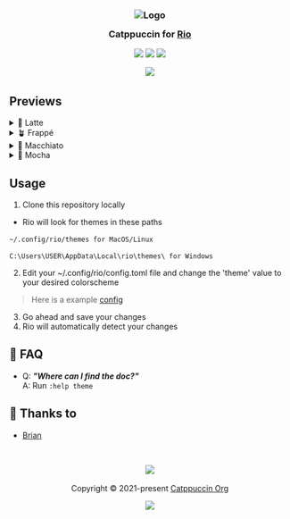 <h3 align="center">
	<img src="https://raw.githubusercontent.com/catppuccin/catppuccin/main/assets/logos/exports/1544x1544_circle.png" width="100" alt="Logo"/><br/>
	<img src="https://raw.githubusercontent.com/catppuccin/catppuccin/main/assets/misc/transparent.png" height="30" width="0px"/>
	Catppuccin for <a href="https://github.com/raphamorim/rio">Rio</a>
	<img src="https://raw.githubusercontent.com/catppuccin/catppuccin/main/assets/misc/transparent.png" height="30" width="0px"/>
</h3>

<p align="center">
	<a href="https://github.com/catppuccin/rio/stargazers"><img src="https://img.shields.io/github/stars/catppuccin/rio?colorA=363a4f&colorB=b7bdf8&style=for-the-badge"></a>
	<a href="https://github.com/catppuccin/rio/issues"><img src="https://img.shields.io/github/issues/catppuccin/rio?colorA=363a4f&colorB=f5a97f&style=for-the-badge"></a>
	<a href="https://github.com/catppuccin/rio/contributors"><img src="https://img.shields.io/github/contributors/catppuccin/rio?colorA=363a4f&colorB=a6da95&style=for-the-badge"></a>
</p>

<p align="center">
	<img src="https://raw.githubusercontent.com/catppuccin/catppuccin/main/assets/previews/preview.webp"/>
</p>


## Previews

<details>
<summary>🌻 Latte</summary>
<img src="assets/latte.webp"/>
</details>
<details>
<summary>🪴 Frappé</summary>
<img src="assets/frappé.webp"/>
</details>
<details>
<summary>🌺 Macchiato</summary>
<img src="assets/macchiato.webp"/>
</details>
<details>
<summary>🌿 Mocha</summary>
<img src="assets/mocha.webp"/>
</details>

## Usage

1. Clone this repository locally
- Rio will look for themes in these paths 
```
~/.config/rio/themes for MacOS/Linux
```
```
C:\Users\USER\AppData\Local\rio\themes\ for Windows
```
2. Edit your ~/.config/rio/config.toml file and change the 'theme' value to your desired colorscheme
  > Here is a example [config](https://raphamorim.io/rio/docs/documentation/configuration-file)
3. Go ahead and save your changes
4. Rio will automatically detect your changes  

<!-- this section is optional -->
## 🙋 FAQ

-	Q: **_"Where can I find the doc?"_**\
	A: Run `:help theme`

## 💝 Thanks to

- [Brian](https://github.com/Brianalmeida)

&nbsp;

<p align="center">
	<img src="https://raw.githubusercontent.com/catppuccin/catppuccin/main/assets/footers/gray0_ctp_on_line.svg?sanitize=true" />
</p>

<p align="center">
	Copyright &copy; 2021-present <a href="https://github.com/catppuccin" target="_blank">Catppuccin Org</a>
</p>

<p align="center">
	<a href="https://github.com/catppuccin/catppuccin/blob/main/LICENSE"><img src="https://img.shields.io/static/v1.svg?style=for-the-badge&label=License&message=MIT&logoColor=d9e0ee&colorA=363a4f&colorB=b7bdf8"/></a>
</p>
